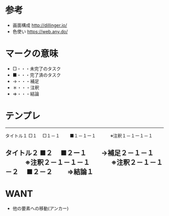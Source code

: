 # 参考

* 画面構成
http://dillinger.io/
* 色使い
https://web.any.do/

# マークの意味
* □・・・未完了のタスク
* ■・・・完了済のタスク
* →・・・補足
* ＊・・・注釈
* ⇒・・・結論

# テンプレ
---
タイトル１
□１
　□１－１
　　■１－１ー１
　　　※注釈１－１ー１－１


タイトル２
■２
　■２ー１
　　→補足２－１－１
　　　※注釈２－１－１－１
　　　※注釈２－１－１－２
　■２－２
　　⇒結論１
---

# WANT
* 他の要素への移動(アンカー)
